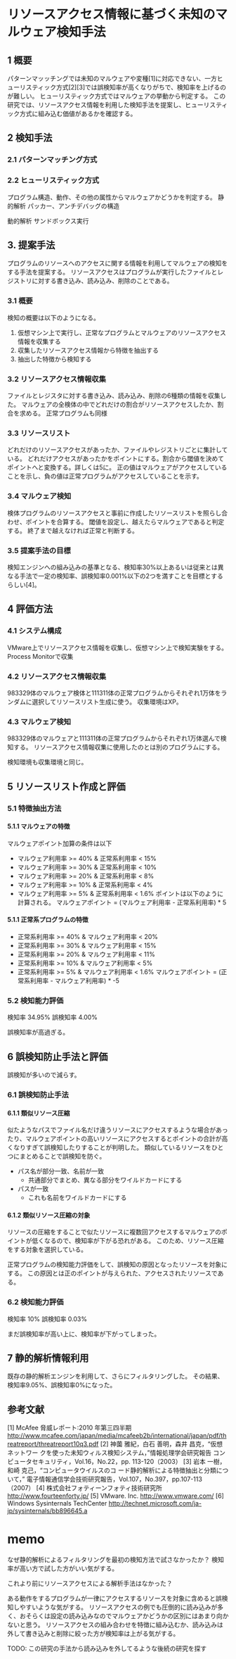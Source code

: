 # リソースアクセス情報に基づく未知のマルウェア検知手法
## 1 概要
パターンマッッチングでは未知のマルウェアや変種[1]に対応できない、一方ヒューリスティック方式[2][3]では誤検知率が高くなりがちで、検知率を上げるのが難しい。
ヒューリスティック方式ではマルウェアの挙動から判定する。
この研究では、リソースアクセス情報を利用した検知手法を提案し、ヒューリスティック方式に組み込む価値があるかを確認する。

## 2 検知手法
### 2.1 パターンマッチング方式
### 2.2 ヒューリスティック方式
プログラム構造、動作、その他の属性からマルウェアかどうかを判定する。
静的解析
パッカー、アンチデバッグの構造

動的解析
サンドボックス実行

## 3. 提案手法
プログラムのリソースへのアクセスに関する情報を利用してマルウェアの検知をする手法を提案する。
リソースアクセスはプログラムが実行したファイルとレジストリに対する書き込み、読み込み、削除のことである。

### 3.1 概要
検知の概要は以下のようになる。
1. 仮想マシン上で実行し、正常なプログラムとマルウェアのリソースアクセス情報を収集する
2. 収集したリソースアクセス情報から特徴を抽出する
3. 抽出した特徴から検知する

### 3.2 リソースアクセス情報収集
ファイルとレジスタに対する書き込み、読み込み、削除の6種類の情報を収集した。
マルウェアの全検体の中でどれだけの割合がリソースアクセスしたか、割合を求める。
正常プログラムも同様

### 3.3 リソースリスト
どれだけのリソースアクセスがあったか、ファイルやレジストリごとに集計している。
どれだけアクセスがあったかをポイントにする。割合から閾値を決めてポイントへと変換する。詳しくは5に。
正の値はマルウェアがアクセスしていることを示し、負の値は正常プログラムがアクセスしていることを示す。

### 3.4 マルウェア検知
検体プログラムのリソースアクセスと事前に作成したリソースリストを照らし合わせ、ポイントを合算する。
閾値を設定し、越えたらマルウェアであると判定する。
終了まで越えなければ正常と判断する。

### 3.5 提案手法の目標
検知エンジンへの組み込みの基準となる、検知率30%以上あるいは従来とは異なる手法で一定の検知率、誤検知率0.001%以下の2つを満すことを目標とするらしい[4]。

## 4 評価方法
### 4.1 システム構成
VMware上でリソースアクセス情報を収集し、仮想マシン上で検知実験をする。
Process Monitorで収集

### 4.2 リソースアクセス情報収集
983329体のマルウェア検体と111311体の正常プログラムからそれぞれ1万体をランダムに選択してリソースリスト生成に使う。
収集環境はXP。

### 4.3 マルウェア検知
983329体のマルウェアと111311体の正常プログラムからそれぞれ1万体選んで検知する。
リソースアクセス情報収集に使用したのとは別のプログラムにする。

検知環境も収集環境と同じ。

## 5 リソースリスト作成と評価
### 5.1 特徴抽出方法
#### 5.1.1 マルウェアの特徴
マルウェアポイント加算の条件は以下
+ マルウェア利用率 >= 40% & 正常系利用率 < 15%
+ マルウェア利用率 >= 30% & 正常系利用率 < 10%
+ マルウェア利用率 >= 20% & 正常系利用率 < 8%
+ マルウェア利用率 >= 10% & 正常系利用率 < 4%
+ マルウェア利用率 >= 5% & 正常系利用率 < 1.6%
ポイントは以下のように計算される。
マルウェアポイント = (マルウェア利用率 - 正常系利用率) * 5

#### 5.1.1 正常系プログラムの特徴
+ 正常系利用率 >= 40% & マルウェア利用率 < 20%
+ 正常系利用率 >= 30% & マルウェア利用率 < 15%
+ 正常系利用率 >= 20% & マルウェア利用率 < 11%
+ 正常系利用率 >= 10% & マルウェア利用率 < 5%
+ 正常系利用率 >= 5% & マルウェア利用率 < 1.6%
マルウェアポイント = (正常系利用率 - マルウェア利用率) * -5

### 5.2 検知能力評価
検知率 34.95%
誤検知率 4.00%

誤検知率が高過ぎる。

## 6 誤検知防止手法と評価
誤検知が多いので減らす。

### 6.1 誤検知防止手法
#### 6.1.1 類似リソース圧縮
似たようなパスでファイル名だけ違うリソースにアクセスするような場合があったり、マルウェアポイントの高いリソースにアクセスするとポイントの合計が高くなりすぎて誤検知したりすることが判明した。
類似しているリソースをひとつにまとめることで誤検知を防ぐ。
+ パス名が部分一致、名前が一致
  - 共通部分でまとめ、異なる部分をワイルドカードにする
+ パスが一致
  - これも名前をワイルドカードにする

#### 6.1.2 類似リソース圧縮の対象
リソースの圧縮をすることで似たリソースに複数回アクセスするマルウェアのポイントが低くなるので、検知率が下がる恐れがある。
このため、リソース圧縮をする対象を選択している。

正常プログラムの検知能力評価をして、誤検知の原因となったリソースを対象にする。
この原因とは正のポイントが与えられた、アクセスされたリソースである。

### 6.2 検知能力評価
検知率 10%
誤検知率 0.03%

まだ誤検知率が高い上に、検知率が下がってしまった。

## 7 静的解析情報利用
既存の静的解析エンジンを利用して、さらにフィルタリングした。
その結果、検知率9.05%、誤検知率0%になった。

## 参考文献 
[1]  McAfee 脅威レポート:2010 年第三四半期 http://www.mcafee.com/japan/media/mcafeeb2b/international/japan/pdf/threatreport/threatreport10q3.pdf 
[2] 神薗 雅紀，白石 善明，森井 昌克，“仮想ネットワー クを使った未知ウィルス検知システム，”情報処理学会研究報告 コンピュータセキュリティ，Vol.16，No.22，pp. 113-120（2003） 
[3]  岩本 一樹，和崎 克己，“コンピュータウイルスのコ ード静的解析による特徴抽出と分類について，” 電子情報通信学会技術研究報告，Vol.107，No.397，pp.107-113（2007） 
[4]  株式会社フォティーンフォティ技術研究所 http://www.fourteenforty.jp/ [5]  VMware. Inc. http://www.vmware.com/ 
[6]  Windows Sysinternals TechCenter http://technet.microsoft.com/ja-jp/sysinternals/bb896645.a 

# memo
なぜ静的解析によるフィルタリングを最初の検知方法で試さなかったか？
検知率が高い方で試した方がいい気がする。

これより前にリソースアクセスによる解析手法はなかった？

ある動作をするプログラムが一律にアクセスするリソースを対象に含めると誤検知しやすいような気がする。
リソースアクセスの例でも圧倒的に読み込みが多く、おそらくは設定の読み込みなのでマルウェアかどうかの区別にはあまり向かないと思う。
リソースアクセスの組み合わせを特徴に組み込むか、読み込みは外して書き込みと削除に絞った方が検知率は上がる気がする。

TODO: この研究の手法から読み込みを外してるような後続の研究を探す
